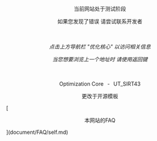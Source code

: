 <p align="center">当前网站处于测试阶段</p>
<p align="center">如果您发现了错误 请尝试联系开发者</p>

　  

*<p align="center">点击上方导航栏 "优化核心" 以访问相关信息</p>*
*<p align="center">当您想要浏览上一个地址时 请使用返回键</p>*

　  

<p align="center">Optimization Core⠀-⠀UT_SIRT43</p>
<p align="center">更改于开源模板</p>
[<p align="center">本网站的FAQ</p>](document/FAQ/self.md)